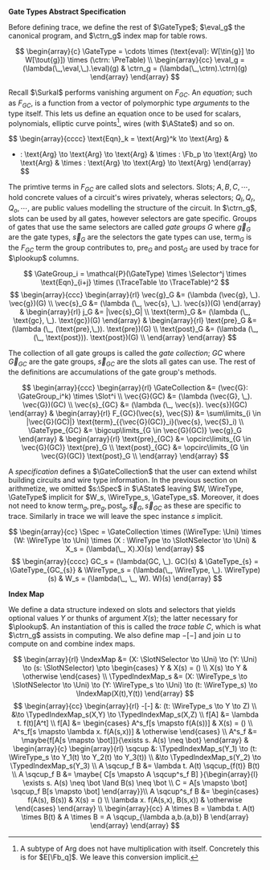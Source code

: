 **Gate Types Abstract Specification**

Before defining trace, we define the rest of $\GateType$; $\eval_g$ the canonical program, and $\ctrn_g$ index map for table rows.

$$
\begin{array}{c}
\GateType
= \cdots \times (\text{eval}: W[\tin{g}] \to W[\tout{g}]) \times (\ctrn: \PreTable) \\
\begin{array}{cc}
\eval_g = (\lambda(\_,\eval,\_).\eval)(g) &
\ctrn_g = (\lambda(\_,\ctrn).\ctrn)(g)
\end{array}
\end{array}
$$

Recall $\Surkal$ performs vanishing argument on $F_{GC}$. An *equation*; such as $F_{GC}$, is a function from a vector of polymorphic type *arguments* to the type itself. This lets us define an equation once to be used for scalars, polynomials, elliptic curve points[^curve-mul], wires (with $\AState$) and so on.

[^curve-mul]: A subtype of $\text{Arg}$ does not have multiplication with itself. Concretely this is for $E[\Fb_q]$. We leave this conversion implicit.


$$
\begin{array}{cccc}
\text{Eqn}_k = \text{Arg}^k \to \text{Arg}
&
+ : \text{Arg} \to \text{Arg} \to \text{Arg}
&
\times : \Fb_p \to \text{Arg} \to \text{Arg}
&
\times : \text{Arg} \to \text{Arg} \to \text{Arg}
\end{array}
$$

The primtive terms in $F_{GC}$ are called slots and selectors. Slots; $A,B,C,\cdots$, hold concrete values of a circuit's wires privately, wheras selectors; $Q_l, Q_r, Q_o, \cdots$, are public values modelling the structure of the circuit. In $\ctrn_g$, slots can be used by all gates, however selectors are gate specific. Groups of gates that use the same selectors are called *gate groups* $G$ where $\vec{g}_G$ are the gate types, $\vec{s}_G$ are the selectors the gate types can use, $\text{term}_G$ is the $F_{GC}$ term the group contributes to, $\text{pre}_G$ and $\text{post}_G$ are used by trace for $\plookup$ columns.

$$
\GateGroup_i = \mathcal{P}(\GateType) \times \Selector^j \times \text{Eqn}_{i+j} \times (\TraceTable \to \TraceTable)^2
$$
$$
\begin{array}{ccc}
\begin{array}{rl}
\vec{g}_G &= (\lambda (\vec{g}, \_). \vec{g})(G) \\
\vec{s}_G &= (\lambda (\_, \vec{s}, \_). \vec{s})(G)
\end{array} &
\begin{array}{rl}
j_G &= |\vec{s}_G| \\
\text{term}_G &= (\lambda (\_, \text{gc}, \_). \text{gc})(G)
\end{array} &
\begin{array}{rl}
\text{pre}_G &= (\lambda (\_, (\text{pre},\_)). \text{pre})(G) \\
\text{post}_G &= (\lambda (\_, (\_, \text{post})). \text{post})(G) \\
\end{array}
\end{array}
$$

The collection of all gate groups is called the *gate collection*; $GC$ where $\vec{G}_{GC}$ are the gate groups, $\vec{s}_{GC}$ are the slots all gates can use. The rest of the definitions are accumulations of the gate group's methods.

$$
\begin{array}{ccc}
\begin{array}{rl}
\GateCollection &= (\vec{G}: \GateGroup_i^k) \times \Slot^i \\
\vec{G}(GC) &= (\lambda (\vec{G}, \_). \vec{G})(GC) \\
\vec{s}_{GC} &= (\lambda (\_, \vec{s}). \vec{s})(GC)
\end{array} &
\begin{array}{rl}
F_{GC}(\vec{s}, \vec{S}) &= \sum\limits_{i \in |\vec{G}(GC)|} \text{term}_{{\vec{G}(GC)}_i}(\vec{s}, \vec{S}_i) \\
\GateType_{GC} &= \bigcup\limits_{G \in \vec{G}(GC)} \vec{g}_G
\end{array} &
\begin{array}{rl}
\text{pre}_{GC} &= \opcirc\limits_{G \in \vec{G}(GC)} \text{pre}_G \\
\text{post}_{GC} &= \opcirc\limits_{G \in \vec{G}(GC)} \text{post}_G \\
\end{array}
\end{array}
$$

A *specification* defines a $\GateCollection$ that the user can extend whilst building circuits and wire type information. In the previous section on arithmetize, we omitted $s:\Spec$ in $\AState$ leaving $W, \WireType, \GateType$ implicit for $W_s, \WireType_s, \GateType_s$. Moreover, it does not need to know $\text{term}_g, \text{pre}_g, \text{post}_g, \vec{s}_G, \vec{s}_{GC}$ as these are specific to trace.  Similarly in trace we will leave the spec instance $s$ implicit.


$$
\begin{array}{cc}
\Spec = \GateCollection \times (\WireType: \Uni) \times (W: \WireType \to \Uni) \times (X : \WireType \to \SlotNSelector \to \Uni)
&
X_s = (\lambda(\_, X).X)(s)
\end{array}
$$
$$
\begin{array}{cccc}
GC_s = (\lambda(GC, \_). GC)(s)
&
\GateType_{s} = \GateType_{GC_{s}}
&
\WireType_s = (\lambda(\_, \WireType, \_). \WireType)(s)
&
W_s = (\lambda(\_, \_, W). W)(s)
\end{array}
$$

**Index Map**

We define a data structure indexed on slots and selectors that yields optional values $Y$ or thunks of argument $X(s)$; the latter necessary for $\plookup$. An instantiation of this is called the *trace table* $C$, which is what $\ctrn_g$ assists in computing. We also define map $-[-]$ and join $\sqcup$ to compute on and combine index maps.

$$
\begin{array}{rl}
\IndexMap &= (X: \SlotNSelector \to \Uni) \to (Y: \Uni) \to (s: \SlotNSelector) 
\pto \begin{cases}
Y & X(s) = () \\
X(s) \to Y & \otherwise
\end{cases} \\
\TypedIndexMap_s
&= (X: \WireType_s \to \SlotNSelector \to \Uni)
\to (Y: \WireType_s \to \Uni) 
\to (t: \WireType_s) \to \IndexMap(X(t),Y(t))
\end{array}
$$
$$
\begin{array}{cc}
\begin{array}{rl}
-[-] &: (t: \WireType_s \to Y \to Z) \\
&\to \TypedIndexMap_s(X,Y) \to \TypedIndexMap_s(X,Z) \\
f[A] &= \lambda t. f(t)[A^t] \\
f[A] &= \begin{cases}
A^s_f[s \mapsto f(A(s))]
& X(s) = () \\
A^s_f[s \mapsto \lambda x. f(A(s,x))]
& \otherwise
\end{cases} \\
A^s_f &= \maybe{f[A[s \mapsto \bot]]}{\exists s. A(s) \neq \bot} 
\end{array} &
\begin{array}{c}
\begin{array}{rl}
\sqcup &: \TypedIndexMap_s(Y_1) \to (t: \WireType_s \to Y_1(t) \to Y_2(t) \to Y_3(t)) \\
&\to \TypedIndexMap_s(Y_2) \to \TypedIndexMap_s(Y_3) \\
A \sqcup_f B &= \lambda t. A(t) \sqcup_{f(t)} B(t) \\
A \sqcup_f B &= \maybe{
C[s \mapsto A \sqcup^s_f B]
}{\begin{array}{l}
\exists s. A(s) \neq \bot \land B(s) \neq \bot \\
C = A[s \mapsto \bot] \sqcup_f B[s \mapsto \bot]
\end{array}}\\
A \sqcup^s_f B &= \begin{cases}
f(A(s), B(s)) & X(s) = () \\
\lambda x. f(A(s,x), B(s,x)) & \otherwise
\end{cases}
\end{array} \\
\begin{array}{cc}
A \times B = \lambda t. A(t) \times B(t) &
A \times B = A \sqcup_{\lambda a,b.(a,b)} B
\end{array}
\end{array}
\end{array}
$$
